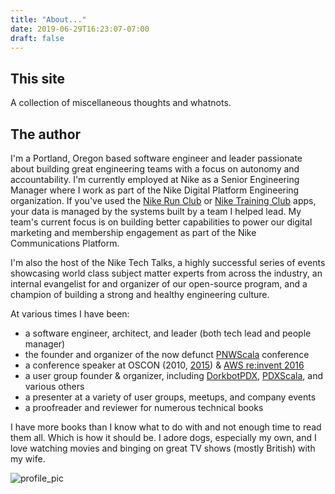 ```yaml
---
title: "About..."
date: 2019-06-29T16:23:07-07:00
draft: false
---
```


## This site

A collection of miscellaneous thoughts and whatnots.

## The author

I'm a Portland, Oregon based software engineer and leader passionate about building great engineering teams with a focus on autonomy and accountability. I'm currently employed at Nike as a Senior Engineering Manager where I work as part of the Nike Digital Platform Engineering organization. If you've used the [Nike Run Club](https://www.nike.com/us/en_us/c/running/nike-run-club) or [Nike Training Club](https://www.nike.com/us/en_us/c/nike-plus/training-app) apps, your data is managed by the systems built by a team I helped lead. My team's current focus is on building better capabilities to power our digital marketing and membership engagement as part of the Nike Communications Platform.

I'm also the host of the Nike Tech Talks, a highly successful series of events showcasing world class subject matter experts from across the industry, an internal evangelist for and organizer of our open-source program, and a champion of building a strong and healthy engineering culture.

At various times I have been:

* a software engineer, architect, and leader (both tech lead and people manager)
* the founder and organizer of the now defunct [PNWScala](http://pnwscala.org/) conference
* a conference speaker at OSCON (2010, [2015](https://youtu.be/-LiQCpPj8RM)) & [AWS re:invent 2016](https://youtu.be/7R5FLvr-aBE)
* a user group founder & organizer, including [DorkbotPDX](http://dorkbotpdx.org/), [PDXScala](https://www.meetup.com/PDXScala/), and various others
* a presenter at a variety of user groups, meetups, and company events
* a proofreader and reviewer for numerous technical books

I have more books than I know what to do with and not enough time to read them all. Which is how it should be. I adore dogs, especially my own, and I love watching movies and binging on great TV shows (mostly British) with my wife.

![profile_pic]

[profile_pic]: /images/ns_profile_pic.jpeg "Thomas Lockney profile pic"